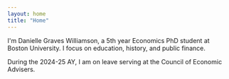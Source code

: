 ```yaml
---
layout: home
title: "Home"
---
```


I'm Danielle Graves Williamson, a 5th year Economics PhD student at Boston University. I focus on education, history, and public finance. 

During the 2024-25 AY, I am on leave serving at the Council of Economic Advisers.